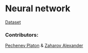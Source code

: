 # Neural network

[Dataset](https://www.kaggle.com/datasets/ayuraj/asl-dataset)

### Contributors:
[Pechenev Platon](https://github.com/platon-p) & [Zaharov Alexander](https://github.com/alexzah06)